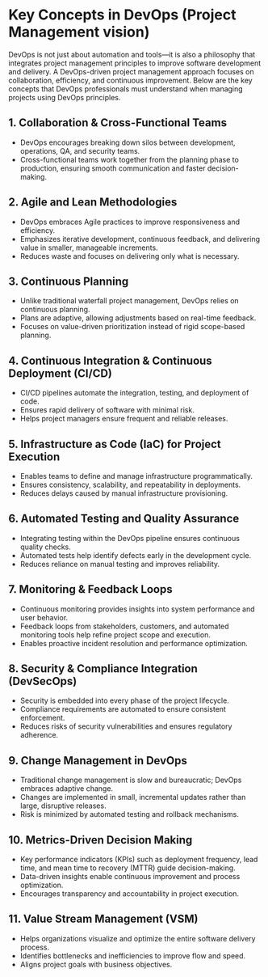 # Key Concepts in DevOps (Project Management vision)

DevOps is not just about automation and tools—it is also a philosophy that integrates project management principles to improve software development and delivery. A DevOps-driven project management approach focuses on collaboration, efficiency, and continuous improvement. Below are the key concepts that DevOps professionals must understand when managing projects using DevOps principles.

## 1. **Collaboration & Cross-Functional Teams**
- DevOps encourages breaking down silos between development, operations, QA, and security teams.
- Cross-functional teams work together from the planning phase to production, ensuring smooth communication and faster decision-making.

## 2. **Agile and Lean Methodologies**
- DevOps embraces Agile practices to improve responsiveness and efficiency.
- Emphasizes iterative development, continuous feedback, and delivering value in smaller, manageable increments.
- Reduces waste and focuses on delivering only what is necessary.

## 3. **Continuous Planning**
- Unlike traditional waterfall project management, DevOps relies on continuous planning.
- Plans are adaptive, allowing adjustments based on real-time feedback.
- Focuses on value-driven prioritization instead of rigid scope-based planning.

## 4. **Continuous Integration & Continuous Deployment (CI/CD)**
- CI/CD pipelines automate the integration, testing, and deployment of code.
- Ensures rapid delivery of software with minimal risk.
- Helps project managers ensure frequent and reliable releases.

## 5. **Infrastructure as Code (IaC) for Project Execution**
- Enables teams to define and manage infrastructure programmatically.
- Ensures consistency, scalability, and repeatability in deployments.
- Reduces delays caused by manual infrastructure provisioning.

## 6. **Automated Testing and Quality Assurance**
- Integrating testing within the DevOps pipeline ensures continuous quality checks.
- Automated tests help identify defects early in the development cycle.
- Reduces reliance on manual testing and improves reliability.

## 7. **Monitoring & Feedback Loops**
- Continuous monitoring provides insights into system performance and user behavior.
- Feedback loops from stakeholders, customers, and automated monitoring tools help refine project scope and execution.
- Enables proactive incident resolution and performance optimization.

## 8. **Security & Compliance Integration (DevSecOps)**
- Security is embedded into every phase of the project lifecycle.
- Compliance requirements are automated to ensure consistent enforcement.
- Reduces risks of security vulnerabilities and ensures regulatory adherence.

## 9. **Change Management in DevOps**
- Traditional change management is slow and bureaucratic; DevOps embraces adaptive change.
- Changes are implemented in small, incremental updates rather than large, disruptive releases.
- Risk is minimized by automated testing and rollback mechanisms.

## 10. **Metrics-Driven Decision Making**
- Key performance indicators (KPIs) such as deployment frequency, lead time, and mean time to recovery (MTTR) guide decision-making.
- Data-driven insights enable continuous improvement and process optimization.
- Encourages transparency and accountability in project execution.

## 11. **Value Stream Management (VSM)**
- Helps organizations visualize and optimize the entire software delivery process.
- Identifies bottlenecks and inefficiencies to improve flow and speed.
- Aligns project goals with business objectives.
